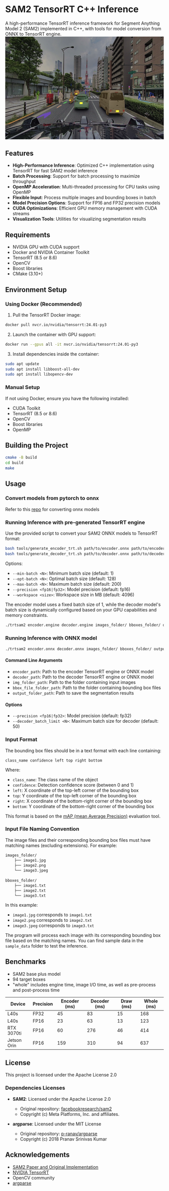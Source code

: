 # SAM2 TensorRT C++ Inference

A high-performance TensorRT inference framework for Segment Anything Model 2 (SAM2) implemented in C++, with tools for model conversion from ONNX to TensorRT engine.
![SAM2 TensorRT C++ Inference](assets/thumbnail.png)

## Features

- **High-Performance Inference**: Optimized C++ implementation using TensorRT for fast SAM2 model inference
- **Batch Processing**: Support for batch processing to maximize throughput
- **OpenMP Acceleration**: Multi-threaded processing for CPU tasks using OpenMP
- **Flexible Input**: Process multiple images and bounding boxes in batch
- **Model Precision Options**: Support for FP16 and FP32 precision models
- **CUDA Optimizations**: Efficient GPU memory management with CUDA streams
- **Visualization Tools**: Utilities for visualizing segmentation results

## Requirements

- NVIDIA GPU with CUDA support
- Docker and NVIDIA Container Toolkit
- TensorRT (8.5 or 8.6)
- OpenCV
- Boost libraries
- CMake (3.10+)

## Environment Setup

### Using Docker (Recommended)

1. Pull the TensorRT Docker image:
```bash
docker pull nvcr.io/nvidia/tensorrt:24.01-py3
```

2. Launch the container with GPU support:
```bash
docker run --gpus all -it nvcr.io/nvidia/tensorrt:24.01-py3
```

3. Install dependencies inside the container:
```bash
sudo apt update
sudo apt install libboost-all-dev
sudo apt install libopencv-dev
```

### Manual Setup

If not using Docker, ensure you have the following installed:
- CUDA Toolkit
- TensorRT (8.5 or 8.6)
- OpenCV
- Boost libraries
- OpenMP

## Building the Project

```bash
cmake -B build
cd build
make
```

## Usage

### Convert models from pytorch to onnx

Refer to this [repo](https://github.com/tier4/sam2_pytorch2onnx) for converting onnx models

### Running Inference with pre-generated TensorRT engine

Use the provided script to convert your SAM2 ONNX models to TensorRT format:

```bash
bash tools/generate_encoder_trt.sh path/to/encoder.onnx path/to/encoder.engine [options]
bash tools/generate_decoder_trt.sh path/to/decoder.onnx path/to/decoder.engine [options]
```

Options:
- `--min-batch <N>`: Minimum batch size (default: 1)
- `--opt-batch <N>`: Optimal batch size (default: 128)
- `--max-batch <N>`: Maximum batch size (default: 200)
- `--precision <fp16|fp32>`: Model precision (default: fp16)
- `--workspace <size>`: Workspace size in MB (default: 4096)

The encoder model uses a fixed batch size of 1, while the decoder model's batch size is dynamically configured based on your GPU capabilities and memory constraints.

```bash
./trtsam2 encoder.engine decoder.engine images_folder/ bboxes_folder/ output_folder/ [options]
```

### Running Inference with ONNX model

```bash
./trtsam2 encoder.onnx decoder.onnx images_folder/ bboxes_folder/ output_folder/ [options]
```

#### Command Line Arguments

- `encoder_path`: Path to the encoder TensorRT engine or ONNX model
- `decoder_path`: Path to the decoder TensorRT engine or ONNX model
- `img_folder_path`: Path to the folder containing input images
- `bbox_file_folder_path`: Path to the folder containing bounding box files
- `output_folder_path`: Path to save the segmentation results

#### Options

- `--precision <fp16|fp32>`: Model precision (default: fp32)
- `--decoder_batch_limit <N>`: Maximum batch size for decoder (default: 50)

### Input Format

The bounding box files should be in a text format with each line containing:
```
class_name confidence left top right bottom
```

Where:
- `class_name`: The class name of the object
- `confidence`: Detection confidence score (between 0 and 1)
- `left`: X coordinate of the top-left corner of the bounding box
- `top`: Y coordinate of the top-left corner of the bounding box
- `right`: X coordinate of the bottom-right corner of the bounding box
- `bottom`: Y coordinate of the bottom-right corner of the bounding box

This format is based on the [mAP (mean Average Precision)](https://github.com/Cartucho/mAP) evaluation tool.

### Input File Naming Convention

The image files and their corresponding bounding box files must have matching names (excluding extensions). For example:

```
images_folder/
    ├── image1.jpg
    ├── image2.png
    └── image3.jpeg

bboxes_folder/
    ├── image1.txt
    ├── image2.txt
    └── image3.txt
```

In this example:
- `image1.jpg` corresponds to `image1.txt`
- `image2.png` corresponds to `image2.txt`
- `image3.jpeg` corresponds to `image3.txt`

The program will process each image with its corresponding bounding box file based on the matching names. You can find sample data in the `sample_data` folder to test the inference.

## Benchmarks
- SAM2 base plus model
- 94 target boxes
- "whole" includes engine time, image I/O time, as well as pre-process and post-process time

| Device | Precision | Encoder (ms) | Decoder (ms) | Draw (ms) | Whole (ms) |
|--------|-----------|------------|--------------|--------------|------------|
| L40s | FP32 | 45 | 83 | 15 | 168 |
| L40s | FP16 | 23 | 63 | 13 | 123 |
| RTX 3070ti | FP16 | 60 | 276 | 46 | 414 |
| Jetson Orin | FP16 | 159 | 310 | 94 | 637 |


## License

This project is licensed under the Apache License 2.0

### Dependencies Licenses

- **SAM2**: Licensed under the Apache License 2.0
  - Original repository: [facebookresearch/sam2](https://github.com/facebookresearch/sam2)
  - Copyright (c) Meta Platforms, Inc. and affiliates.

- **argparse**: Licensed under the MIT License
  - Original repository: [p-ranav/argparse](https://github.com/p-ranav/argparse)
  - Copyright (c) 2018 Pranav Srinivas Kumar

## Acknowledgements

- [SAM2 Paper and Original Implementation](https://github.com/facebookresearch/sam2)
- [NVIDIA TensorRT](https://developer.nvidia.com/tensorrt)
- OpenCV community
- [argparse](https://github.com/p-ranav/argparse)
